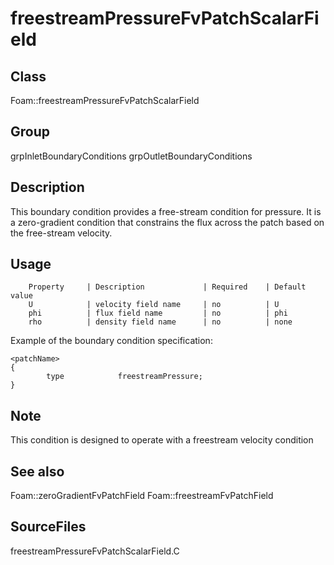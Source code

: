 # freestreamPressureFvPatchScalarField 
## Class
Foam::freestreamPressureFvPatchScalarField

## Group
grpInletBoundaryConditions grpOutletBoundaryConditions

## Description
This boundary condition provides a free-stream condition for pressure.
It is a zero-gradient condition that constrains the flux across the patch
based on the free-stream velocity.

## Usage

        Property     | Description             | Required    | Default value
        U            | velocity field name     | no          | U
        phi          | flux field name         | no          | phi
        rho          | density field name      | no          | none


Example of the boundary condition specification:
```
<patchName>
{
        type            freestreamPressure;
}
```

## Note
This condition is designed to operate with a freestream velocity condition

## See also
Foam::zeroGradientFvPatchField
Foam::freestreamFvPatchField

## SourceFiles
freestreamPressureFvPatchScalarField.C

